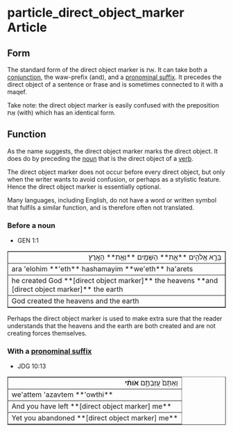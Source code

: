 # particle_direct_object_marker Article

## Form
The standard form of the direct object marker is אֵת. It can take both a [conjunction](https://git.door43.org/Door43/en-uhg/src/master/content/conjunction/02.md), the waw-prefix (and), and a [pronominal suffix](https://git.door43.org/Door43/en-uhg/src/master/content/suffix_pronominal/02.md). It precedes the direct object of a sentence or frase and is sometimes connected to it with a maqef.

Take note: the direct object marker is easily confused with the preposition אֶת (with) which has an identical form.

## Function
As the name suggests, the direct object marker marks the direct object. It does do by preceding the [noun](https://git.door43.org/Door43/en-uhg/src/master/content/noun/02.md) that is the direct object of a [verb](https://git.door43.org/Door43/en-uhg/src/master/content/verb/02.md).

The direct object marker does not occur before every direct object, but only when the writer wants to avoid confusion, or perhaps as a stylistic feature. Hence the direct object marker is essentially optional.

Many languages, including English, do not have a word or written symbol that fulfils a similar function, and is therefore often not translated.

### Before a noun

* GEN 1:1
<table border="1" class="docutils">
<colgroup>
<col width="100%" />
</colgroup>
<tbody valign="top">
<tr class="row-odd" align="right"><td>בָּרָ֣א אֱלֹהִ֑ים **אֵ֥ת** הַשָּׁמַ֖יִם **וְאֵ֥ת** הָאָֽרֶץ׃</td>
</tr>
<tr class="row-even"><td>ara 'elohim **'eth** hashamayim **we'eth** ha'arets</td>
</tr>
<tr class="row-odd"><td>he created God **[direct object marker]** the heavens **and [direct object marker]** the earth</td>
</tr>
<tr class="row-even"><td>God created the heavens and the earth</td>
</tr>
</tbody>
</table>
Perhaps the direct object marker is used to make extra sure that the reader understands that the heavens and the earth are both created and are not creating forces themselves.

### With a [pronominal suffix](https://git.door43.org/Door43/en-uhg/src/master/content/suffix_pronominal/02.md)

* JDG 10:13
<table border="1" class="docutils">
<colgroup>
<col width="100%" />
</colgroup>
<tbody valign="top">
<tr class="row-odd" align="right"><td>וְאַתֶּם֙ עֲזַבְתֶּ֣ם <b>אֹותִ֔י</b></td>
</tr>
<tr class="row-even"><td>we'attem 'azavtem **'owthi**</td>
</tr>
<tr class="row-odd"><td>And you have left **[direct object marker] me**</td>
</tr>
<tr class="row-even"><td>Yet you abandoned **[direct object marker] me**</td>
</tr>
</tbody>
</table>